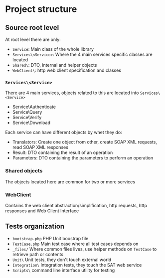 # Project structure

## Source root level

At root level there are only:

- `Service`: Main class of the whole library
- `Services\<Service>`: Where the 4 main services specific classes are located
- `Shared\`: DTO, internal and helper objects
- `WebClient\`: http web client specification and classes

### `Services\<Service>`

There are 4 main services, objects related to this are located into `Services\<Service>`

- Service\Authenticate
- Service\Query
- Service\Verify
- Service\Download 

Each service can have different objects by whet they do:

- Translators: Create one object from other, create SOAP XML requests, read SOAP XML responses
- Result: DTO containing the result of an operation
- Parameters: DTO containing the parameters to perform an operation

### Shared objects

The objects located here are common for two or more services

### WebClient

Contains the web client abstraction/simplification, http requests, http responses and Web Client Interface

## Tests organization

- `bootstrap.php` PHP Unit boostrap file
- `TestCase.php` Main test case where all test cases depends on
- `_files/` Where common files lives, use helper methods on `TestCase` to retrieve path or contents
- `Unit\` Unit tests, they don't touch external world
- `Integration\` Integration tests, they touch the SAT web service
- `Scripts\` command line interface utility for testing

